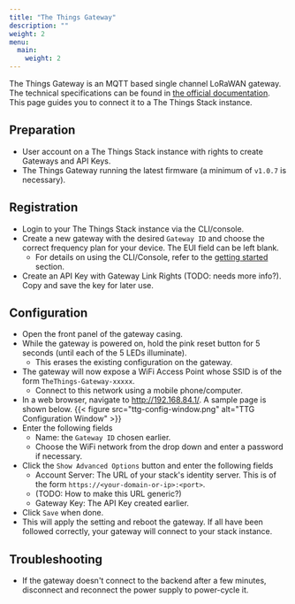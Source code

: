 ```yaml
---
title: "The Things Gateway"
description: ""
weight: 2
menu:
  main:
    weight: 2
---
```


The Things Gateway is an MQTT based single channel LoRaWAN gateway. The technical specifications can be found in [the official documentation](https://www.thethingsnetwork.org/docs/gateways/gateway/). This page guides you to connect it to a The Things Stack instance.


## Preparation

* User account on a The Things Stack instance with rights to create Gateways and API Keys.
* The Things Gateway running the latest firmware (a minimum of `v1.0.7` is necessary).

## Registration

* Login to your The Things Stack instance via the CLI/console.
* Create a new gateway with the desired `Gateway ID` and choose the correct frequency plan for your device. The EUI field can be left blank.
  * For details on using the CLI/Console, refer to the [getting started](../../getting-started/) section.
* Create an API Key with Gateway Link Rights (TODO: needs more info?). Copy and save the key for later use.

## Configuration

* Open the front panel of the gateway casing.
* While the gateway is powered on, hold the pink reset button for 5 seconds (until each of the 5 LEDs illuminate).
  * This erases the existing configuration on the gateway.
* The gateway will now expose a WiFi Access Point whose SSID is of the form `TheThings-Gateway-xxxxx`.
  * Connect to this network using a mobile phone/computer.
* In a web browser, navigate to http://192.168.84.1/. A sample page is shown below.
{{< figure src="ttg-config-window.png" alt="TTG Configuration Window" >}}
* Enter the following fields
  * Name: the `Gateway ID` chosen earlier.
  * Choose the WiFi network from the drop down and enter a password if necessary.
* Click the `Show Advanced Options` button and enter the following fields
  * Account Server: The URL of your stack's identity server. This is of the form `https://<your-domain-or-ip>:<port>`.
  * (TODO: How to make this URL generic?)
  * Gateway Key: The API Key created earlier.
* Click `Save` when done.
* This will apply the setting and reboot the gateway. If all have been followed correctly, your gateway will connect to your stack instance.

## Troubleshooting

* If the gateway doesn't connect to the backend after a few minutes, disconnect and reconnect the power supply to power-cycle it.
